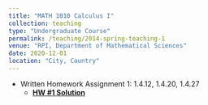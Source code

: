 ```yaml
---
title: "MATH 1010 Calculus I"
collection: teaching
type: "Undergraduate Course"
permalink: /teaching/2014-spring-teaching-1
venue: "RPI, Department of Mathematical Sciences"
date: 2020-12-01
location: "City, Country"
---
```


* Written Homework Assignment 1: 1.4.12, 1.4.20, 1.4.27
  * <b>[HW #1 Solution](https://haowen-he.github.io/teaching/2014-spring-teaching-1)</b> 
 
 
